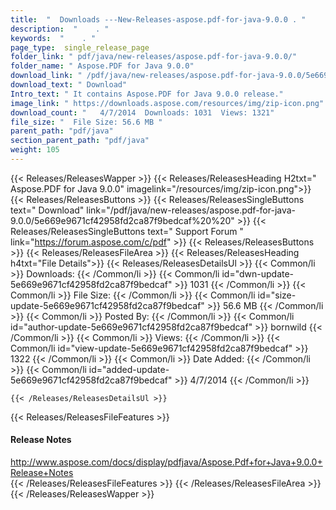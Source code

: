 ```yaml
---
title:  "  Downloads ---New-Releases-aspose.pdf-for-java-9.0.0 . " 
description:  "    . " 
keywords:  "    . " 
page_type:  single_release_page
folder_link: " pdf/java/new-releases/aspose.pdf-for-java-9.0.0/"
folder_name: " Aspose.PDF for Java 9.0.0"
download_link: " /pdf/java/new-releases/aspose.pdf-for-java-9.0.0/5e669e9671cf42958fd2ca87f9bedcaf"
download_text: " Download"
Intro_text: " It contains Aspose.PDF for Java 9.0.0 release."
image_link: " https://downloads.aspose.com/resources/img/zip-icon.png"
download_count: "   4/7/2014  Downloads: 1031  Views: 1321"
file_size: "  File Size: 56.6 MB "
parent_path: "pdf/java"
section_parent_path: "pdf/java"
weight: 105 
---
```


{{< Releases/ReleasesWapper >}}
  {{< Releases/ReleasesHeading H2txt=" Aspose.PDF for Java 9.0.0" imagelink="/resources/img/zip-icon.png">}}
  {{< Releases/ReleasesButtons >}}
    {{< Releases/ReleasesSingleButtons text=" Download" link="/pdf/java/new-releases/aspose.pdf-for-java-9.0.0/5e669e9671cf42958fd2ca87f9bedcaf%20%20" >}}
    {{< Releases/ReleasesSingleButtons text=" Support Forum " link="https://forum.aspose.com/c/pdf" >}}
  {{< Releases/ReleasesButtons >}}
  {{< Releases/ReleasesFileArea >}}
    {{< Releases/ReleasesHeading h4txt="File Details">}}
    {{< Releases/ReleasesDetailsUl >}}
            {{< Common/li  >}} Downloads: {{< /Common/li >}} 
      {{< Common/li id="dwn-update-5e669e9671cf42958fd2ca87f9bedcaf" >}} 1031 {{< /Common/li >}} 
      {{< Common/li  >}} File Size: {{< /Common/li >}} 
      {{< Common/li id="size-update-5e669e9671cf42958fd2ca87f9bedcaf" >}} 56.6 MB {{< /Common/li >}} 
      {{< Common/li  >}} Posted By: {{< /Common/li >}} 
      {{< Common/li id="author-update-5e669e9671cf42958fd2ca87f9bedcaf" >}} bornwild {{< /Common/li >}} 
      {{< Common/li  >}} Views: {{< /Common/li >}} 
      {{< Common/li id="view-update-5e669e9671cf42958fd2ca87f9bedcaf" >}} 1322 {{< /Common/li >}} 
      {{< Common/li  >}} Date Added: {{< /Common/li >}} 
      {{< Common/li id="added-update-5e669e9671cf42958fd2ca87f9bedcaf" >}} 4/7/2014 {{< /Common/li >}} 

    {{< /Releases/ReleasesDetailsUl >}}

  {{< Releases/ReleasesFileFeatures >}}
      <h4>Release Notes</h4><div><a href="http://www.aspose.com/docs/display/pdfjava/Aspose.Pdf+for+Java+9.0.0+Release+Notes">http://www.aspose.com/docs/display/pdfjava/Aspose.Pdf+for+Java+9.0.0+Release+Notes</a></div>
  {{< /Releases/ReleasesFileFeatures >}}
 {{< /Releases/ReleasesFileArea >}}
{{< /Releases/ReleasesWapper >}}


